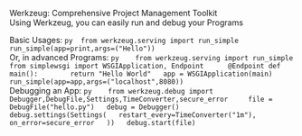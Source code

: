 Werkzeug: Comprehensive Project Management Toolkit  
Using Werkzeug, you can easily run and debug your Programs  

Basic Usages:  ```py 
from werkzeug.serving import run_simple    
run_simple(app=print,args=("Hello"))   ```  
Or, in advanced Programs: ```py   
from werkzeug.serving import run_simple   
from simplewsgi import WSGIApplication, Endpoint     
@Endpoint def main():       
  return "Hello World"  
  app = WSGIApplication(main)  
  run_simple(app=app,args=("localhost",8080)) ```  
Debugging an App:  ```py   
from werkzeug.debug import Debugger,DebugFile,Settings,TimeConverter,secure_error    
file = DebugFile("hello.py")  
debug = Debugger()    
debug.settings(Settings(  
restart_every=TimeConverter("1m"),  
on_error=secure_error  
))  
debug.start(file)  ```  
